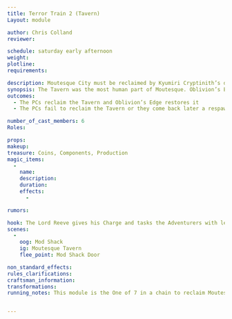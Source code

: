 ```yaml
---
title: Terror Train 2 (Tavern)
Layout: module

author: Chris Colland 
reviewer: 

schedule: saturday early afternoon
weight: 
plotline: 
requirements: 

description: Moutesque City must be reclaimed by Kyumiri Cryptinith’s decree. The second target is the Tavern
synopsis: The Tavern was the most human part of Moutesque. Oblivion’s Edge members would come here to drink and calm their nerves. The network of checks and balances of security in Moutesque is normally very tight and seamless. But Demitri Revendreth found a way to ruin all of these years of careful planning.
outcomes: 
  - The PCs reclaim the Tavern and Oblivion’s Edge restores it
  - The PCs fail to reclaim the Tavern or they come back later a respawn

number_of_cast_members: 6
Roles: 

props: 
makeup: 
treasure: Coins, Components, Production
magic_items:
  - 
    name: 
    description:  
    duration: 
    effects: 
      - 

rumors: 

hook: The Lord Reeve gives his Charge and tasks the Adventurers with leading an expeditionary force to reclaim Moutesque under the Oblivion’s Edge advice.
scenes: 
  - 
    oog: Mod Shack
    ig: Moutesque Tavern
    flee_point: Mod Shack Door

non_standard_effects: 
rules_clarifications: 
craftsman_information: 
transformations: 
running_notes: This module is the One of 7 in a chain to reclaim Moutesque. 5 of these modules should be ran Saturday afternoon and the final 2 after reset on Saturday night. The Oblivion’s Edge Wraith is a fallen Mage of the Order, they are the field commander these modules. The Undead Bar Patron’s should use Alchemy aggressively. 


---
```


